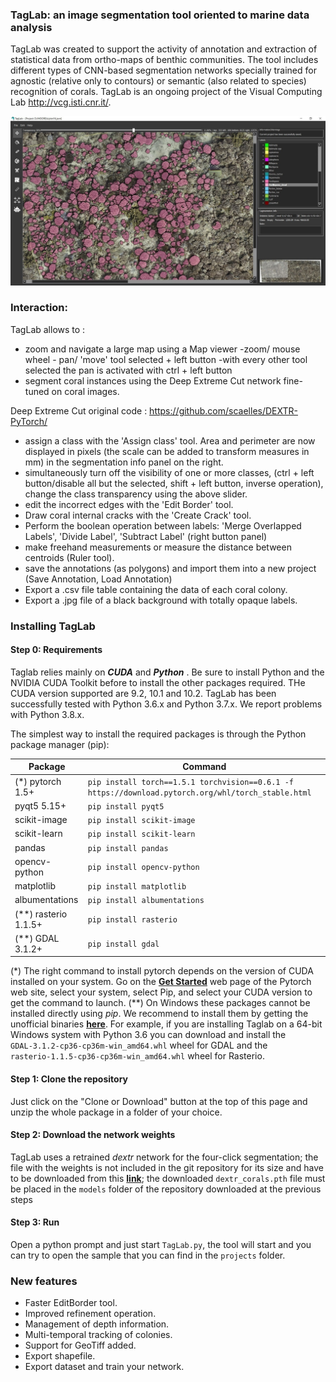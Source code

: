 ### TagLab: an image segmentation tool oriented to marine data analysis

TagLab was created to support the activity of annotation and extraction of statistical data from ortho-maps of benthic communities. The tool includes different types of CNN-based segmentation networks specially trained for agnostic (relative only to contours) or semantic (also related to species) recognition of corals. TagLab is an ongoing project of the Visual Computing Lab http://vcg.isti.cnr.it/.

![ScreenShot](screenshot.jpg)

  
### Interaction:
TagLab allows to :

- zoom and navigate a large map using a Map viewer
       -zoom/ mouse wheel
      - pan/ 'move' tool  selected + left button
       -with every other tool selected the pan is activated with ctrl + left button
- segment coral instances using the Deep Extreme Cut network fine-tuned on coral images.

Deep Extreme Cut original code : https://github.com/scaelles/DEXTR-PyTorch/

- assign a class with the 'Assign class' tool. Area and perimeter are now displayed in pixels (the scale can be added to transform measures in mm) in the segmentation info panel on the right.
- simultaneously turn off the visibility of one or more classes, (ctrl + left button/disable all but the selected, shift + left button, inverse operation), change the class transparency using the above slider.
- edit the incorrect edges with the 'Edit Border' tool.
- Draw coral internal cracks with the 'Create Crack' tool.
- Perform the boolean operation between labels: 'Merge Overlapped Labels', 'Divide Label', 'Subtract Label' (right button panel)
- make freehand measurements or measure the distance between centroids (Ruler tool).
- save the annotations (as polygons) and import them into a new project (Save Annotation, Load Annotation)
- Export a .csv file table containing the data of each coral colony.
- Export a .jpg file of a black background with totally opaque labels.


### Installing TagLab
#### Step 0: Requirements
Taglab relies mainly on __*CUDA*__ and __*Python*__ . Be sure to install Python and the NVIDIA CUDA Toolkit before 
to install the other packages required. THe CUDA version supported are 9.2, 10.1 and 10.2. 
TagLab has been successfully tested with Python 3.6.x and Python 3.7.x. We report problems with Python 3.8.x.

The simplest way to install the required packages is through the Python package manager (pip): 

| Package    | Command |
|-----------|----|
|  (*) pytorch 1.5+ | `pip install torch==1.5.1 torchvision==0.6.1 -f https://download.pytorch.org/whl/torch_stable.html` |
|  pyqt5 5.15+ |  `pip install pyqt5` |
|  scikit-image  |  `pip install scikit-image` |
|  scikit-learn  | `pip install scikit-learn` |
|  pandas  | `pip install pandas` |
|  opencv-python | `pip install opencv-python` |
|  matplotlib  | `pip install matplotlib` |
|  albumentations  | `pip install albumentations` |
|  (**) rasterio 1.1.5+ | `pip install rasterio` |
|  (**) GDAL 3.1.2+ | `pip install gdal` | 


(*) The right command to install pytorch depends on the version of CUDA installed on your system. 
Go on the **[Get Started](https://pytorch.org/get-started/locally)** web page of the Pytorch web site, select your system, select Pip, and select your CUDA version to get the command to launch.
(**) On Windows these packages cannot be installed directly using *pip*. We recommend to install them by getting the 
unofficial binaries **[here](https://www.lfd.uci.edu/~gohlke/pythonlibs/)**. For example, if you are installing 
Taglab on a 64-bit Windows system with Python 3.6 you can download and install the `GDAL‑3.1.2‑cp36‑cp36m‑win_amd64.whl` 
wheel for GDAL and the `rasterio‑1.1.5‑cp36‑cp36m‑win_amd64.whl` wheel for Rasterio. 

 

#### Step 1: Clone the repository
Just click on the "Clone or Download" button at the top of this page and unzip the whole package in a folder of your choice. 

#### Step 2: Download the network weights
TagLab uses a retrained _dextr_ network for the four-click segmentation; the file with the weights is not included in the git repository for its size and have to be downloaded from this **[link](http://vcg.isti.cnr.it/~cignoni/TagLab/dextr_corals.pth  )**; the downloaded `dextr_corals.pth` file must be placed in the `models` folder of the repository downloaded at the previous steps


#### Step 3: Run
Open a python prompt and just start `TagLab.py`, the tool will start and you can try to open the sample that you can find in the `projects` folder. 

 
### New features

- Faster EditBorder tool.
- Improved refinement operation.
- Management of depth information.
- Multi-temporal tracking of colonies.
- Support for GeoTiff added.
- Export shapefile.
- Export dataset and train your network.
